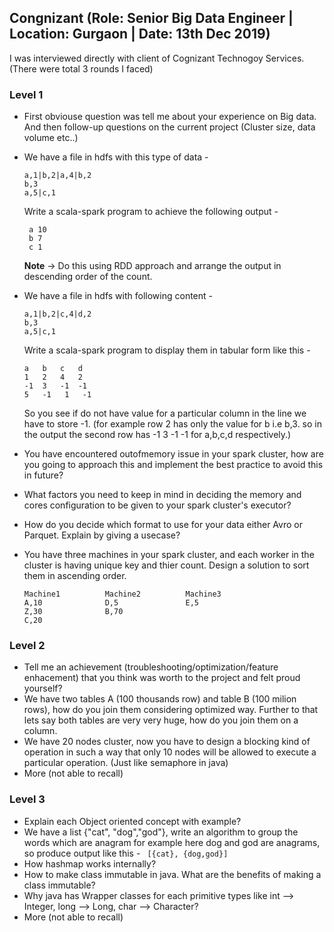 ## Congnizant (Role: Senior Big Data Engineer | Location: Gurgaon | Date: 13th Dec 2019)
I was interviewed directly with client of Cognizant Technogoy Services. (There were total 3 rounds I faced)

### Level 1
* First obviouse question was tell me about your experience on Big data. And then follow-up questions on the current project (Cluster size, data volume etc..)
* We have a file in hdfs with this type of data -
  ```
  a,1|b,2|a,4|b,2
  b,3
  a,5|c,1
  ```
  Write a scala-spark program to achieve the following output -
  ```
   a 10
   b 7
   c 1
  ```
  **Note** -> Do this using RDD approach and arrange the output in descending order of the count.
  
* We have a file in hdfs with following content -
  ```
  a,1|b,2|c,4|d,2
  b,3
  a,5|c,1
  ```
  Write a scala-spark program to display them in tabular form like this -
  ```
  a   b   c   d
  1   2   4   2
  -1  3   -1  -1
  5   -1   1   -1
  ```
  So you see if do not have value for a particular column in the line we have to store -1. (for example row 2 has only the value for b i.e b,3. so in the output the second row has -1 3 -1 -1 for a,b,c,d respectively.)
  
* You have encountered outofmemory issue in your spark cluster, how are you going to approach this and implement the best practice to avoid this in future?
* What factors you need to keep in mind in deciding the memory and cores configuration to be given to your spark cluster's executor?
* How do you decide which format to use for your data either Avro or Parquet. Explain by giving a usecase?
* You have three machines in your spark cluster, and each worker in the cluster is having unique key and thier count. Design a solution to sort them in ascending order.
  ```
  Machine1          Machine2          Machine3
  A,10              D,5               E,5
  Z,30              B,70
  C,20
  ```

### Level 2
* Tell me an achievement (troubleshooting/optimization/feature enhacement) that you think was worth to the project and felt proud yourself?
* We have two tables A (100 thousands row) and table B (100 milion rows), how do you join them considering optimized way. Further to that lets say both tables are very very huge, how do you join them on a column.
* We have 20 nodes cluster, now you have to design a blocking kind of operation in such a way that only 10 nodes will be allowed to execute a particular operation. (Just like semaphore in java) 
* More (not able to recall)

### Level 3
* Explain each Object oriented concept with example?
* We have a list {"cat", "dog","god"}, write an algorithm to group the words which are anagram for example here dog and god are anagrams, so produce output like this -
  ` [{cat}, {dog,god}]`
* How hashmap works internally?
* How to make class immutable in java. What are the benefits of making a class immutable?
* Why java has Wrapper classes for each primitive types like int --> Integer, long --> Long, char --> Character?
* More (not able to recall)
